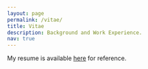 ```yaml
---
layout: page
permalink: /vitae/
title: Vitae
description: Background and Work Experience.
nav: true
---
```


My resume is available [here](https://s3.us-east-2.amazonaws.com/blaisecruz.com/assets/resume.pdf) for reference.